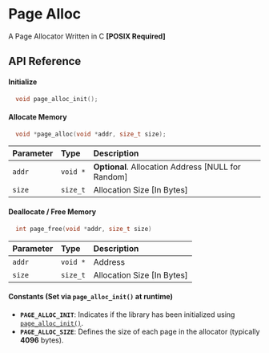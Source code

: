 # Page Alloc
A Page Allocator Written in C **[POSIX Required]**
## API Reference

#### Initialize

```c
  void page_alloc_init(); 
```

#### Allocate Memory

```c
  void *page_alloc(void *addr, size_t size); 
```

| Parameter | Type     | Description                      |
| :-------- | :------- | :------------------------------- |
| `addr`    | `void *` | **Optional**. Allocation Address [NULL for Random] |
| `size`    | `size_t` | Allocation Size [In Bytes] |

#### Deallocate / Free Memory

```c
  int page_free(void *addr, size_t size)
```
| Parameter | Type     | Description                      |
| :-------- | :------- | :------------------------------- |
| `addr`    | `void *` | Address |
| `size`    | `size_t` | Allocation Size [In Bytes] |


#### Constants (Set via `page_alloc_init()` at runtime)
- **`PAGE_ALLOC_INIT`**: Indicates if the library has been initialized using [`page_alloc_init()`](#initialize).
- **`PAGE_ALLOC_SIZE`**: Defines the size of each page in the allocator (typically **4096** bytes).
